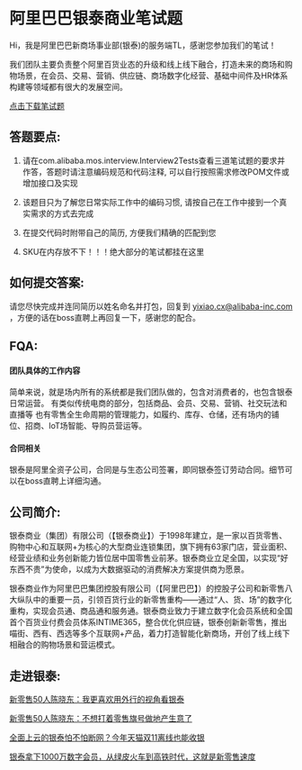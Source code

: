 # __阿里巴巴银泰商业笔试题__

Hi，我是阿里巴巴新商场事业部(银泰)的服务端TL，感谢您参加我们的笔试！

我们团队主要负责整个阿里百货业态的升级和线上线下融合，打造未来的商场和购物场景，在会员、交易、营销、供应链、商场数字化经营、基础中间件及HR体系构建等领域都有很大的发展空间。

[点击下载笔试题](https://mos-interview.oss-cn-shanghai.aliyuncs.com/%E9%93%B6%E6%B3%B0%E5%95%86%E4%B8%9A%E6%8A%80%E6%9C%AF%E9%83%A8%E9%9D%A2%E8%AF%95%E9%A2%98.zip)

## __答题要点:__

1. 请在com.alibaba.mos.interview.Interview2Tests查看三道笔试题的要求并作答，答题时请注意编码规范和代码注释, 可以自行按照需求修改POM文件或增加接口及实现

2. 该题目只为了解您日常实际工作中的编码习惯, 请按自己在工作中接到一个真实需求的方式去完成
3. 在提交代码时附带自己的简历, 方便我们精确的匹配到您
4. SKU在内存放不下！！！绝大部分的笔试都挂在这里

## __如何提交答案:__

请您尽快完成并连同简历以姓名命名并打包，回复到 yixiao.cx@alibaba-inc.com ，方便的话在boss直聘上再回复一下，感谢您的配合。

## __FQA__:

#### 团队具体的工作内容
简单来说，就是场内所有的系统都是我们团队做的，包含对消费者的，也包含银泰日常运营。
有类似传统电商的部分，包括商品、会员、交易、营销、社交玩法和直播等
也有零售全生命周期的管理能力，如履约、库存、仓储，还有场内的铺位、招商、IoT场智能、导购员营运等。

#### 合同相关
银泰是阿里全资子公司，合同是与生态公司签署，即同银泰签订劳动合同。细节可以在boss直聘上详细沟通。

## __公司简介:__

银泰商业（集团）有限公司（【银泰商业】）于1998年建立，是一家以百货零售、购物中心和互联网+为核心的大型商业连锁集团，旗下拥有63家门店，营业面积、经营业绩和业务创新能力皆位居中国零售业前茅。银泰商业立足全国，以实现“好东西不贵”为使命，以成为大数据驱动的消费解决方案提供商为愿景。

银泰商业作为阿里巴巴集团控股有限公司（【阿里巴巴】）的控股子公司和新零售八大纵队中的重要一员，引领百货行业的新零售重构——通过“人、货、场”的数字化重构，实现会员通、商品通和服务通。银泰商业致力于建立数字化会员系统和全国首个百货业付费会员体系INTIME365，整合优化供应链，银泰创新新零售，推出喵街、西有、西选等多个互联网+产品，着力打造智能化新商场，开创了线上线下相融合的购物场景和营运模式。

## __走进银泰:__

[新零售50人陈晓东：我更喜欢用外行的视角看银泰](https://mp.weixin.qq.com/s/E4ImoRni8Xx8qm8gbM2cLg)

[新零售50人陈晓东：不想打着零售旗号做地产生意了](https://mp.weixin.qq.com/s/QvVaB1dLdgvo-zzXpzQj2Q)

[全面上云的银泰怕不怕断网？今年天猫双11离线也能收银](http://www.iwshang.com/Post/Default/Index/pid/261487.html)

[银泰拿下1000万数字会员，从绿皮火车到高铁时代，这就是新零售速度](http://www.iwshang.com/Post/Default/Index/pid/261343.html)
